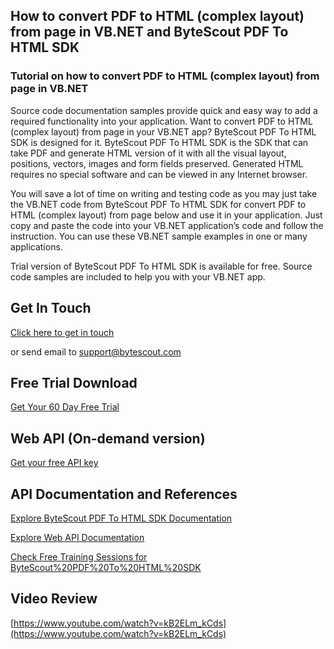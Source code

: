 ## How to convert PDF to HTML (complex layout) from page in VB.NET and ByteScout PDF To HTML SDK

### Tutorial on how to convert PDF to HTML (complex layout) from page in VB.NET

Source code documentation samples provide quick and easy way to add a required functionality into your application. Want to convert PDF to HTML (complex layout) from page in your VB.NET app? ByteScout PDF To HTML SDK is designed for it. ByteScout PDF To HTML SDK is the SDK that can take PDF and generate HTML version of it with all the visual layout, positions, vectors, images and form fields preserved. Generated HTML requires no special software and can be viewed in any Internet browser.

You will save a lot of time on writing and testing code as you may just take the VB.NET code from ByteScout PDF To HTML SDK for convert PDF to HTML (complex layout) from page below and use it in your application. Just copy and paste the code into your VB.NET application’s code and follow the instruction. You can use these VB.NET sample examples in one or many applications.

Trial version of ByteScout PDF To HTML SDK is available for free. Source code samples are included to help you with your VB.NET app.

## Get In Touch

[Click here to get in touch](https://bytescout.zendesk.com/hc/en-us/requests/new?subject=ByteScout%20PDF%20To%20HTML%20SDK%20Question)

or send email to [support@bytescout.com](mailto:support@bytescout.com?subject=ByteScout%20PDF%20To%20HTML%20SDK%20Question) 

## Free Trial Download

[Get Your 60 Day Free Trial](https://bytescout.com/download/web-installer?utm_source=github-readme)

## Web API (On-demand version)

[Get your free API key](https://pdf.co/documentation/api?utm_source=github-readme)

## API Documentation and References

[Explore ByteScout PDF To HTML SDK Documentation](https://bytescout.com/documentation/index.html?utm_source=github-readme)

[Explore Web API Documentation](https://pdf.co/documentation/api?utm_source=github-readme)

[Check Free Training Sessions for ByteScout%20PDF%20To%20HTML%20SDK](https://academy.bytescout.com/)

## Video Review

[https://www.youtube.com/watch?v=kB2ELm_kCds](https://www.youtube.com/watch?v=kB2ELm_kCds)